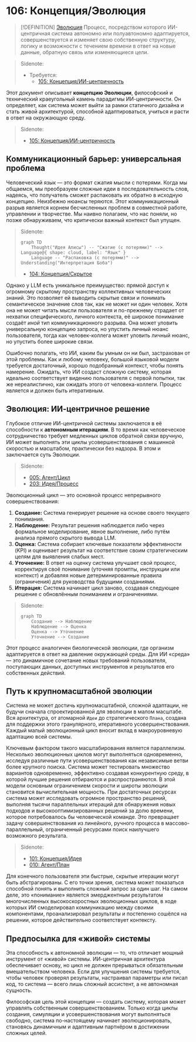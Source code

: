 # 106: Концепция/Эволюция

> [!DEFINITION] [Эволюция](./000_glossary.md)
> Процесс, посредством которого ИИ-центричная система автономно или полуавтономно адаптируется, совершенствуется и изменяет свою собственную структуру, логику и возможности с течением времени в ответ на новые данные, обратную связь или изменяющиеся цели.

> Sidenote:
> - Требуется:
>   - [105: Концепция/ИИ-центричность](./105_concept_ai_native.md)

Этот документ описывает **концепцию Эволюции**, философский и технический краеугольный камень парадигмы ИИ-центричности. Он определяет, как система может выйти за рамки статичного дизайна и стать живой архитектурой, способной адаптироваться, учиться и расти в ответ на окружающую среду.

> Sidenote:
> - [105: Концепция/ИИ-центричность](./105_concept_ai_native.md)

## Коммуникационный барьер: универсальная проблема

Человеческий язык — это формат сжатия мысли с потерями. Когда мы общаемся, мы преобразуем сложные идеи в последовательность слов, надеясь, что получатель сможет распаковать их обратно в исходную концепцию. Неизбежно нюансы теряются. Этот коммуникационный разрыв является корнем бесчисленных проблем в совместной работе, управлении и творчестве. Мы наивно полагаем, что нас поняли, но позже обнаруживаем, что критически важный контекст был упущен.

> Sidenote:
> ```mermaid
> graph TD
>     Thought("Идея Алисы") -- "Сжатие (с потерями)" --> Language@{ shape: cloud, label: "Язык" }
>     Language -- "Распаковка (с потерями)" --> Understanding("Интерпретация Боба")
> ```
>
> - [104: Концепция/Скрытое](./104_concept_latent.md)

Однако у LLM есть уникальное преимущество: прямой доступ к огромному скрытому пространству коллективных человеческих знаний. Это позволяет ей выводить скрытые связи и понимать семантическое значение слов так, как не может ни один человек. Хотя она не может читать мысли пользователя и по-прежнему страдает от нехватки специфического, личного контекста, её широкое понимание создаёт _иной_ тип коммуникационного разрыва. Она может уловить универсальную концепцию запроса, но упустить личный нюанс пользователя, тогда как человек-коллега может уловить личный нюанс, но упустить более широкие связи.

Ошибочно полагать, что ИИ, каким бы умным он ни был, застрахован от этой проблемы. Как и любому человеку, большой языковой модели требуется достаточный, хорошо подобранный контекст, чтобы понять намерение. Ожидать, что ИИ создаст сложную систему, которая идеально соответствует видению пользователя с первой попытки, так же нереалистично, как ожидать этого от человека-коллеги. Процесс является и должен быть итеративным.

## Эволюция: ИИ-центричное решение

Глубокое отличие ИИ-центричной системы заключается в её способности к **автономным итерациям**. В то время как человеческое сотрудничество требует медленных циклов обратной связи вручную, ИИ может выполнять эти циклы усовершенствования с машинной скоростью и масштабом, практически без надзора. В этом и заключается суть Эволюции.

> Sidenote:
> - [005: Агент/Цикл](./005_agent_loop.md)
> - [203: Идея/Процесс](./203_idea_process.md)

Эволюционный цикл — это основной процесс непрерывного совершенствования:

1.  **Создание:** Система генерирует решение на основе своего текущего понимания.
2.  **Наблюдение:** Результат решения наблюдается либо через формальное моделирование, явное выполнение, либо путём анализа прямого скрытого вывода LLM.
3.  **Оценка:** Система собирает ключевые показатели эффективности (KPI) и оценивает результат на соответствие своим стратегическим целям для выявления слабых мест.
4.  **Уточнение:** В ответ на оценку система улучшает свой процесс, корректируя своё понимание (уточняя промпты, инструкции или контекст) и добавляя новые детерминированные правила (ограничения) для руководства будущими созданиями.
5.  **Итерация:** Система начинает цикл заново, создавая следующее решение с обновлённым пониманием и ограничениями.

> Sidenote:
> ```mermaid
> graph TD
>     Создание --> Наблюдение
>     Наблюдение --> Оценка
>     Оценка --> Уточнение
>     Уточнение --> Создание
> ```

Этот процесс аналогичен биологической эволюции, где организм адаптируется в ответ на давление окружающей среды. Для ИИ «среда» — это динамичное сочетание новых требований пользователя, поступающих данных, доступных инструментов и результатов его собственных действий.

## Путь к крупномасштабной эволюции

Система не может достичь крупномасштабной, сложной адаптации, не будучи сначала спроектированной для эволюции в малом масштабе. Вся архитектура, от атомарной `Идеи` до стратегического `Плана`, создана для поддержки этого гранулярного, итеративного усовершенствования. Каждый малый эволюционный цикл вносит вклад в макроуровневую адаптацию всей системы.

Ключевым фактором такого масштабирования является параллелизм. Несколько эволюционных циклов могут выполняться одновременно, исследуя различные пути усовершенствования как независимые ветви более крупного поиска. Система может тестировать множество вариантов одновременно, эффективно создавая конкурентную среду, в которой лучшие решения отбираются и распространяются. В этой модели основным ограничением скорости и широты эволюции становится вычислительная мощность. При достаточных ресурсах система может исследовать огромное пространство решений, выполняя тысячи параллельных итераций для обнаружения новых подходов и высокооптимизированных решений за долю времени, которое потребовалось бы человеческой команде. Это превращает задачу совершенствования из линейного, ручного процесса в массово-параллельный, ограниченный ресурсами поиск наилучшего возможного результата.

> Sidenote:
> - [101: Концепция/Идея](./101_concept_idea.md)
> - [010: Агент/План](./010_agent_plan.md)

Для конечного пользователя эти быстрые, скрытые итерации могут быть абстрагированы. С его точки зрения, система может показаться способной понять и выполнить сложный запрос за один шаг. На самом деле, это «понимание» является эмерджентным результатом многочисленных высокоскоростных эволюционных циклов, в ходе которых ИИ смоделировал коммуникацию между своими компонентами, проанализировал результаты и постепенно сошёлся на решении, которое действительно соответствует контексту.

## Предпосылка для «живой» системы

Эта способность к автономной эволюции — то, что отличает мощный инструмент от «живой» системы. ИИ-центричная архитектура обеспечивает основу, но цикл не должен прерываться обязательным вмешательством человека. Если для улучшения системы требуется, чтобы человек проверял результаты, настраивал параметры или писал код, то система — всего лишь сложный ассистент, а не автономная сущность.

Философская цель этой концепции — создать систему, которая может управлять собственным совершенствованием. Только когда циклы создания, симуляции и усовершенствования могут выполняться свободно, система по-настоящему начинает эволюционировать, становясь динамичным и адаптивным партнёром в достижении сложных целей.